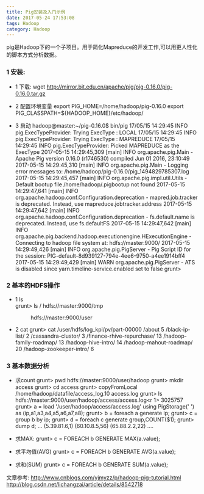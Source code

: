 ```yaml
---
title: Pig安装及入门示例
date: 2017-05-24 17:53:08 
tags: Hadoop
category: Hadoop
---
```

pig是Hadoop下的一个子项目。用于简化Mapreduce的开发工作,可以用更人性化的脚本方式分析数据。

### 1 安装: 
+ 1 下载: 
		wget http://mirror.bit.edu.cn/apache/pig/pig-0.16.0/pig-0.16.0.tar.gz

+ 2 配置环境变量
		export PIG_HOME=/home/hadoop/pig-0.16.0
		export PIG_CLASSPATH=${HADOOP_HOME}/etc/hadoop/
+ 3 启动
		hadoop@master:~/pig-0.16.0$ bin/pig
		17/05/15 14:29:45 INFO pig.ExecTypeProvider: Trying ExecType : LOCAL
		17/05/15 14:29:45 INFO pig.ExecTypeProvider: Trying ExecType : MAPREDUCE
		17/05/15 14:29:45 INFO pig.ExecTypeProvider: Picked MAPREDUCE as the ExecType
		2017-05-15 14:29:45,309 [main] INFO  org.apache.pig.Main - Apache Pig version 0.16.0 (r1746530) compiled Jun 01 2016, 23:10:49
		2017-05-15 14:29:45,310 [main] INFO  org.apache.pig.Main - Logging error messages to: /home/hadoop/pig-0.16.0/pig_1494829785307.log
		2017-05-15 14:29:45,457 [main] INFO  org.apache.pig.impl.util.Utils - Default bootup file /home/hadoop/.pigbootup not found
		2017-05-15 14:29:47,641 [main] INFO  org.apache.hadoop.conf.Configuration.deprecation - mapred.job.tracker is deprecated. Instead, use mapreduce.jobtracker.address
		2017-05-15 14:29:47,642 [main] INFO  org.apache.hadoop.conf.Configuration.deprecation - fs.default.name is deprecated. Instead, use fs.defaultFS
		2017-05-15 14:29:47,642 [main] INFO  org.apache.pig.backend.hadoop.executionengine.HExecutionEngine - Connecting to hadoop file system at: hdfs://master:9000/
		2017-05-15 14:29:49,426 [main] INFO  org.apache.pig.PigServer - Pig Script ID for the session: PIG-default-8d939127-794e-4ee6-9750-a4ee1914bff4
		2017-05-15 14:29:49,429 [main] WARN  org.apache.pig.PigServer - ATS is disabled since yarn.timeline-service.enabled set to false
		grunt>


### 2 基本的HDFS操作
+ 1 ls 			
		grunt> ls /
		hdfs://master:9000/tmp  <dir>
		hdfs://master:9000/user <dir>

+ 2 cat
		grunt> cat /user/hdfs/log_kpi/pv/part-00000
		/about  5
		/black-ip-list/ 2
		/cassandra-clustor/     3
		/finance-rhive-repurchase/      13
		/hadoop-family-roadmap/ 13
		/hadoop-hive-intro/     14
		/hadoop-mahout-roadmap/ 20
		/hadoop-zookeeper-intro/        6

### 3 基本数据分析
+ 求count
		grunt> pwd
		hdfs://master:9000/user/hadoop
		grunt> mkdir access
		grunt> cd access
		grunt> copyFromLocal /home/hadoop/datafile/access_log.10 access.log
		grunt> ls
		hdfs://master:9000/user/hadoop/access/access.log<r 1>   3025757
		grunt> a = load '/user/hadoop/access/access.log' using PigStorage(' ') as (ip,a1,a3,a4,a5,a6,a7,a8);
		grunt> b = foreach a generate ip;
		grunt> c = group b by ip;
		grunt> d = foreach c generate group,COUNT($1);
		grunt> dump d;
		...
		(5.39.81.6,1)
		(60.10.8.5,56)
		(65.88.2.2,22)
		....

+ 求MAX: 
		grunt> c = FOREACH b GENERATE MAX(a.value);
+ 求平均值(AVG)
		grunt> c = FOREACH b GENERATE AVG(a.value);
+ 求和(SUM)
		grunt> c = FOREACH b GENERATE SUM(a.value);
	

文章参考: 
http://www.cnblogs.com/yjmyzz/p/hadoop-pig-tutorial.html
http://blog.csdn.net/lichangzai/article/details/8542718